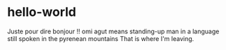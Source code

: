 # hello-world
Juste pour dire bonjour !!
omi agut means standing-up man in a language still spoken in the pyrenean mountains
That is where I'm leaving.
